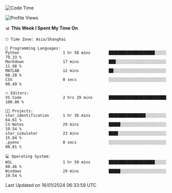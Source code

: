<!--START_SECTION:waka-->
![Code Time](http://img.shields.io/badge/Code%20Time-1%2C448%20hrs%2059%20mins-blue)

![Profile Views](http://img.shields.io/badge/Profile%20Views-0-blue)

📊 **This Week I Spent My Time On** 

```text
🕑︎ Time Zone: Asia/Shanghai

💬 Programming Languages: 
Python                   1 hr 58 mins        ████████████████████░░░░░   79.33 % 
Markdown                 17 mins             ███░░░░░░░░░░░░░░░░░░░░░░   11.98 % 
MATLAB                   12 mins             ██░░░░░░░░░░░░░░░░░░░░░░░   08.20 % 
CSV                      0 secs              ░░░░░░░░░░░░░░░░░░░░░░░░░   00.49 % 

🔥 Editors: 
VS Code                  2 hrs 29 mins       █████████████████████████   100.00 % 

🐱‍💻 Projects: 
star_identification      1 hr 36 mins        ████████████████░░░░░░░░░   64.61 % 
CS-Notes                 29 mins             █████░░░░░░░░░░░░░░░░░░░░   19.54 % 
star_simulator           23 mins             ████░░░░░░░░░░░░░░░░░░░░░   15.84 % 
.pyenv                   0 secs              ░░░░░░░░░░░░░░░░░░░░░░░░░   00.01 % 

💻 Operating System: 
WSL                      1 hr 59 mins        ████████████████████░░░░░   80.46 % 
Windows                  29 mins             █████░░░░░░░░░░░░░░░░░░░░   19.54 % 
```


 Last Updated on 16/01/2024 06:33:59 UTC
<!--END_SECTION:waka-->